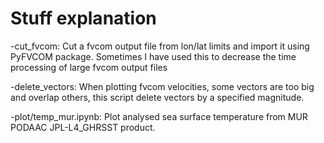 # Stuff explanation

-cut_fvcom:   Cut a fvcom output file from lon/lat limits and import it using PyFVCOM package. Sometimes I have used this to decrease the time processing of large fvcom output files

-delete_vectors:   When plotting fvcom velocities, some vectors are too big and overlap others, this script delete vectors by a specified magnitude.

-plot/temp_mur.ipynb:    Plot analysed sea surface temperature from MUR PODAAC JPL-L4_GHRSST product.
